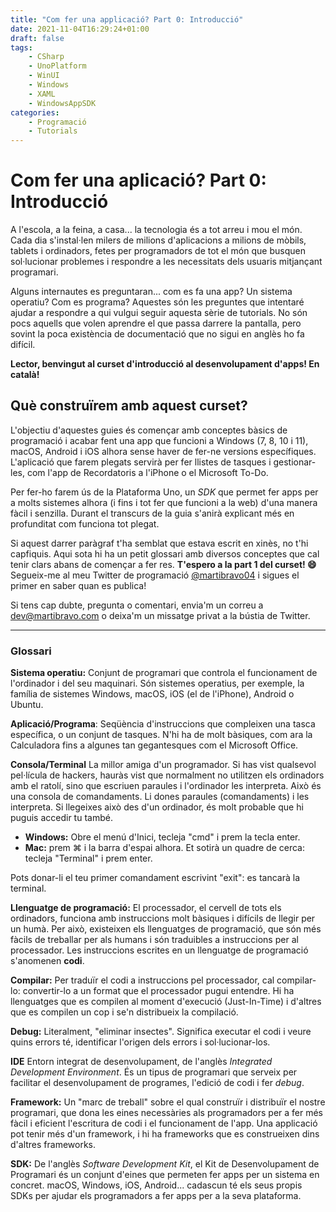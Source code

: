 ```yaml
---
title: "Com fer una applicació? Part 0: Introducció"
date: 2021-11-04T16:29:24+01:00
draft: false
tags:
    - CSharp
    - UnoPlatform
    - WinUI
    - Windows
    - XAML
    - WindowsAppSDK
categories:
    - Programació
    - Tutorials
---
```


# Com fer una aplicació? Part 0: Introducció 

A l'escola, a la feina, a casa... la tecnologia és a tot arreu i mou el món. Cada dia s'instal·len milers de milions d'aplicacions a milions de mòbils, tablets i ordinadors, fetes per programadors de tot el món que busquen sol·lucionar problemes i respondre a les necessitats dels usuaris mitjançant programari. 

Alguns internautes es preguntaran... com es fa una app? Un sistema operatiu? Com es programa? Aquestes són les preguntes que intentaré ajudar a respondre a qui vulgui seguir aquesta sèrie de tutorials. No són pocs aquells que volen aprendre el que passa darrere la pantalla, pero sovint la poca existència de documentació que no sigui en anglès ho fa difícil. 

**Lector, benvingut al curset d'introducció al desenvolupament d'apps! En català!**

## Què construïrem amb aquest curset?

L'objectiu d'aquestes guies és començar amb conceptes bàsics de programació i acabar fent una app que funcioni a Windows (7, 8, 10 i 11), macOS, Android i iOS alhora sense haver de fer-ne versions específiques. L'aplicació que farem plegats servirà per fer llistes de tasques i gestionar-les, com l'app de Recordatoris a l'iPhone o el Microsoft To-Do. 

Per fer-ho farem ús de la Plataforma Uno, un _SDK_ que permet fer apps per a molts sistemes alhora (i fins i tot fer que funcioni a la web) d'una manera fàcil i senzilla. Durant el transcurs de la guia s'anirà explicant més en profunditat com funciona tot plegat. 

Si aquest darrer paràgraf t'ha semblat que estava escrit en xinès, no t'hi capfiquis. Aqui sota hi ha un petit glossari amb diversos conceptes que cal tenir clars abans de començar a fer res. **T'espero a la part 1 del curset! 😄** Segueix-me al meu Twitter de programació [@martibravo04](https://twitter.com/martibravo04) i sigues el primer en saber quan es publica!


Si tens cap dubte, pregunta o comentari, envia'm un correu a [dev@martibravo.com](mailto:dev@martibravo.com) o deixa'm un missatge privat a la bústia de Twitter. 
****

### **Glossari**

**Sistema operatiu:** Conjunt de programari que controla el funcionament de l'ordinador i del seu maquinari. Són sistemes operatius, per exemple, la família de sistemes Windows, macOS, iOS (el de l'iPhone), Android o Ubuntu.

**Aplicació/Programa**: Seqüència d'instruccions que compleixen una tasca específica, o un conjunt de tasques. N'hi ha de molt bàsiques, com ara la Calculadora fins a algunes tan gegantesques com el Microsoft Office.

**Consola/Terminal** La millor amiga d'un programador. Si has vist qualsevol pel·lícula de hackers, hauràs vist que normalment no utilitzen els ordinadors amb el ratolí, sino que escriuen paraules i l'ordinador les interpreta. Això és una consola de comandaments. Li dones paraules (comandaments) i les interpreta. Si llegeixes això des d'un ordinador, és molt probable que hi puguis accedir tu també. 
- **Windows:** Obre el menú d'Inici, tecleja "cmd" i prem la tecla enter.
- **Mac:** prem ⌘ i la barra d'espai alhora. Et sotirà un quadre de cerca: tecleja "Terminal" i prem enter.

Pots donar-li el teu primer comandament escrivint "exit": es tancarà la terminal. 

**Llenguatge de programació:** El processador, el cervell de tots els ordinadors, funciona amb instruccions molt bàsiques i difícils de llegir per un humà. Per això, existeixen els llenguatges de programació, que són més fàcils de treballar per als humans i són traduibles a instruccions per al processador. Les instruccions escrites en un llenguatge de programació s'anomenen **codi**. 

**Compilar:** Per traduïr el codi a instruccions pel processador, cal compilar-lo: convertir-lo a un format que el processador pugui entendre. Hi ha llenguatges que es compilen al moment d'execució (Just-In-Time) i d'altres que es compilen un cop i se'n distribueix la compilació.

**Debug:** Literalment, "eliminar insectes". Significa executar el codi i veure quins errors té, identificar l'origen dels errors i sol·lucionar-los.

**IDE** Entorn integrat de desenvolupament, de l'anglès _Integrated Development Environment_. És un tipus de programari que serveix per facilitar el desenvolupament de programes, l'edició de codi i fer _debug_.

**Framework:** Un "marc de treball" sobre el qual construïr i distribuïr el nostre programari, que dona les eines necessàries als programadors per a fer més fàcil i eficient l'escritura de codi i el funcionament de l'app. Una applicació pot tenir més d'un framework, i hi ha frameworks que es construeixen dins d'altres frameworks. 

**SDK:** De l'anglès _Software Development Kit_, el Kit de Desenvolupament de Programari és un conjunt d'eines que permeten fer apps per un sistema en concret. macOS, Windows, iOS, Android... cadascun té els seus propis SDKs per ajudar els programadors a fer apps per a la seva plataforma.
